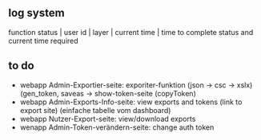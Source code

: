 

## log system
function status | user id | layer | current time | time to complete
status and current time required

## to do
- webapp Admin-Exportier-seite: exporiter-funktion (json -> csc -> xslx) (gen_token, saveas  -> show-token-seite (copyToken)
- webapp Admin-Exports-Info-seite: view exports and tokens (link to export site) (einfache tabelle vom dashboard)
- webapp Nutzer-Export-seite: view/download exports
- wenapp Admin-Token-verändern-seite: change auth token
